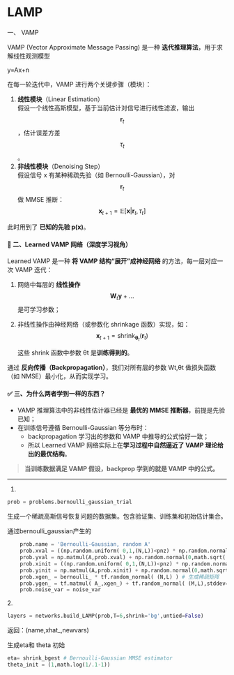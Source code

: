 # LAMP

一、  VAMP &#x20;

VAMP (Vector Approximate Message Passing) 是一种 **迭代推理算法**，用于求解线性观测模型

y=Ax+n&#x20;

在每一轮迭代中，VAMP 进行两个关键步骤（模块）：

1. **线性模块**（Linear Estimation）\
   假设一个线性高斯模型，基于当前估计对信号进行线性滤波，输出 $$\mathbf{r}_t$$   ，估计误差方差 $$\tau_t$$ 。
2. **非线性模块**（Denoising Step）\
   假设信号 x 有某种稀疏先验（如 Bernoulli-Gaussian），对    $$\mathbf{r}_t$$   做 MMSE 推断：   $$\mathbf{x}_{t+1} = \mathbb{E}[\mathbf{x} | \mathbf{r}_t, \tau_t]$$  &#x20;

此时用到了 **已知的先验 p(x)**。

#### 🔧 二、Learned VAMP 网络（深度学习视角）

Learned VAMP 是一种 **将 VAMP 结构“展开”成神经网络** 的方法，每一层对应一次 VAMP 迭代：

1. 网络中每层的 **线性操作**   $$\mathbf{W}_t \mathbf{y} + \ldots$$     是可学习参数；
2.  非线性操作由神经网络（或参数化 shrinkage 函数）实现，如：   $$\mathbf{x}_{t+1} = \text{shrink}_{\boldsymbol{\theta}_t}(\mathbf{r}_t)$$   &#x20;

    &#x20;

    这些 shrink 函数中参数 θt 是**训练得到的**。

通过 **反向传播（Backpropagation）**，我们对所有层的参数 Wt,θt 做损失函数（如 NMSE）最小化，从而实现学习。

#### ✅ 三、为什么两者学到一样的东西？

* VAMP 推理算法中的非线性估计器已经是 **最优的 MMSE 推断器**，前提是先验已知；
* 在训练信号遵循 Bernoulli-Gaussian 等分布时：
  * backpropagation 学习出的参数和 VAMP 中推导的公式恰好一致；
  * 所以 Learned VAMP 网络实际上在**学习过程中自然逼近了 VAMP 理论给出的最优结构**。

&#x20;

> **当训练数据满足 VAMP 假设，backprop 学到的就是 VAMP 中的公式。**

***

&#x20;

&#x20;

1.

```python
prob = problems.bernoulli_gaussian_trial 
```

生成一个稀疏高斯信号恢复问题的数据集。包含验证集、训练集和初始估计集合。

通过bernoulli\_gaussian产生的

```python
    prob.name = 'Bernoulli-Gaussian, random A'
    prob.xval = ((np.random.uniform( 0,1,(N,L))<pnz) * np.random.normal(0,1,(N,L))).astype(np.float32) #生成 验证集用的真实信号
    prob.yval = np.matmul(A,prob.xval) + np.random.normal(0,math.sqrt( noise_var ),(M,L))
    prob.xinit = ((np.random.uniform( 0,1,(N,L))<pnz) * np.random.normal(0,1,(N,L))).astype(np.float32) #生成 初始估计用的信号
    prob.yinit = np.matmul(A,prob.xinit) + np.random.normal(0,math.sqrt( noise_var ),(M,L)) # 生成 初始估计用的观测数据
    prob.xgen_ = bernoulli_ * tf.random_normal( (N,L) ) # 生成稀疏矩阵
    prob.ygen_ = tf.matmul( A_,xgen_) + tf.random_normal( (M,L),stddev=math.sqrt( noise_var ) )
    prob.noise_var = noise_var 
```

2\.

```python
layers = networks.build_LAMP(prob,T=6,shrink='bg',untied=False)
```

&#x20;返回：(name,xhat\_,newvars)

生成eta和 theta 初始

```python
eta= shrink_bgest # Bernoulli-Gaussian MMSE estimator
theta_init = (1,math.log(1/.1-1))
```





















